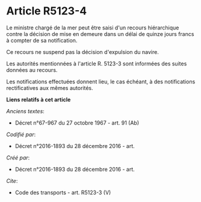 # Article R5123-4

Le ministre chargé de la mer peut être saisi d'un recours hiérarchique contre la décision de mise en demeure dans un délai de
quinze jours francs à compter de sa notification. 

Ce recours ne suspend pas la décision d'expulsion du navire. 

Les autorités mentionnées à l'article R. 5123-3 sont informées des suites données au recours. 

Les notifications effectuées donnent lieu, le cas échéant, à des notifications rectificatives aux mêmes autorités.

**Liens relatifs à cet article**

_Anciens textes_:

  - Décret n°67-967 du 27 octobre 1967 - art. 91 (Ab)

_Codifié par_:

  - Décret n°2016-1893 du 28 décembre 2016 - art.

_Créé par_:

  - Décret n°2016-1893 du 28 décembre 2016 - art.

_Cite_:

  - Code des transports - art. R5123-3 (V)
